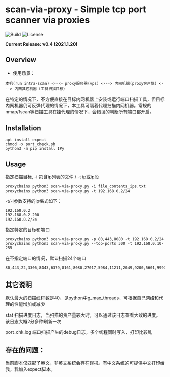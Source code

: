 
scan-via-proxy - Simple tcp port scanner via proxies
=========

![Build](https://img.shields.io/badge/Built%20with-Python-Blue)
![License](https://img.shields.io/badge/license-GNU_General_Public_License-_red.svg)

**Current Release: v0.4 (2021.1.20)**


Overview
--------
- 使用场景：
```
本机(run intra-scan) <---> proxy服务器(vps) <---> 内网机器(proxy客户端) <---> 内网其它机器（工具扫描目标）
```
在特定的情况下，不方便直接在目标内网机器上安装或运行端口扫描工具，但目标内网机器仍可反弹代理的情况下，本工具可隔着代理扫描内网机器。常规的nmap/fscan等扫描工具在挂代理的情况下，会错误的判断所有端口都开启。


Installation
------------

```
apt install expect
chmod +x port_check.sh
python3 -m pip install IPy
```


Usage
------------
指定扫描目标, -i 包含ip列表的文件 / -t ip或ip段
```
proxychains python3 scan-via-proxy.py -i file_contents_ips.txt
proxychains python3 scan-via-proxy.py -t 192.168.0.2/24
```
-t/-i参数支持的ip格式如下：
```
192.168.0.2
192.168.0.2-200
192.168.0.2/24
```

指定特定的目标和端口
```
proxychains python3 scan-via-proxy.py -p 80,443,8080 -t 192.168.0.2/24
proxychains python3 scan-via-proxy.py --top-ports 300 -t 192.168.0.10-255
```
在不指定端口的情况，默认扫描24个端口
```
80,443,22,3306,8443,6379,8161,8080,27017,5984,11211,2049,9200,5601,9990,5900,5901,837,50070,2181,2375,8888,389,888
```


其它说明
-----------
默认最大的扫描线程数是40，见python中g_max_threads，可根据自己网络和代理的性能增加或减少

stat 扫描进度日志，当扫描的资产量较大时，可以通过该日志查看大致的进度。该日志大概2分多种刷新一次

port_chk.log 端口扫描产生的debug日志，多个线程同时写入，打印比较乱


存在的问题：
-----------
当前脚本仅匹配了英文，非英文系统会存在误报。有中文系统的可提供中文打印给我，我加入expect脚本。
